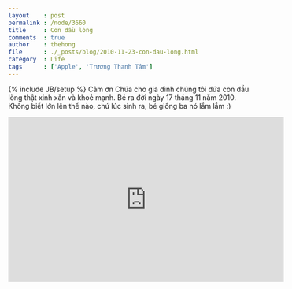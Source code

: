 ```yaml
---
layout    : post
permalink : /node/3660
title     : Con đầu lòng
comments  : true
author    : thehong
file      : ./_posts/blog/2010-11-23-con-dau-long.html
category  : Life
tags      : ['Apple', 'Trương Thanh Tâm']
---
```

{% include JB/setup %}
Cảm ơn Chúa cho gia đình chúng tôi đứa con đầu lòng thật xinh xắn và khoẻ mạnh. Bé ra đời ngày 17 
tháng 11 năm 2010. Không biết lớn lên thế nào, chứ lúc sinh ra, bé giống ba nó lắm lắm :)

<div>
  <iframe class="youtube-player" type="text/html" width="560" height="335" src="http://www.youtube.com/v/9lRDcLNqqeA&version=3&hd=1" frameborder="0">
  </iframe>
</div>
